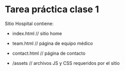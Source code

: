 # Tarea práctica clase 1

Sitio Hospital contiene:

* index.html // sitio home

* team.html // página de equipo médico

* contact.html // página de contacto

* /assets // archivos JS y CSS requeridos por el sitio
